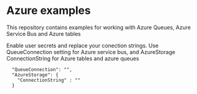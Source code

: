 # Azure examples

This repository contains examples for working with Azure Queues, Azure Service Bus and Azure tables

Enable user secrets and replace your conection strings. 
Use QueueConnection setting for Azure service bus, and AzureStorage ConnectionString for Azure tables and azure queues

````
  "QueueConnection": "",
  "AzureStorage": {
    "ConnectionString" : ""
  }
````